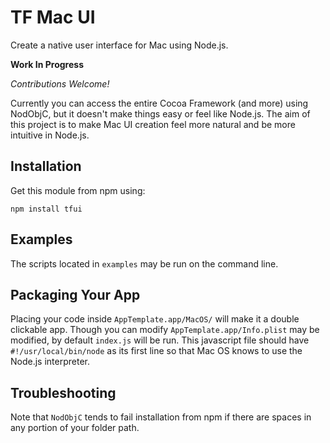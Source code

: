 # TF Mac UI

Create a native user interface for Mac using Node.js.

**Work In Progress**

*Contributions Welcome!*

Currently you can access the entire Cocoa Framework (and more) using NodObjC, but it doesn't make things easy or feel like Node.js. The aim of this project is to make Mac UI creation feel more natural and be more intuitive in Node.js.

## Installation

Get this module from npm using:

	npm install tfui

## Examples

The scripts located in `examples` may be run on the command line.

## Packaging Your App

Placing your code inside `AppTemplate.app/MacOS/` will make it a double clickable app. Though you can modify `AppTemplate.app/Info.plist` may be modified, by default `index.js` will be run. This javascript file should have `#!/usr/local/bin/node` as its first line so that Mac OS knows to use the Node.js interpreter.

## Troubleshooting

Note that `NodObjC` tends to fail installation from npm if there are spaces in any portion of your folder path.
